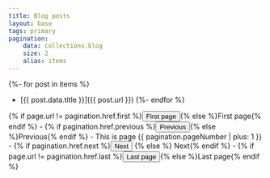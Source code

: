 ```yaml
---
title: Blog posts
layout: base
tags: primary
pagination:
    data: collections.blog
    size: 2
    alias: items
---
```

{%- for post in items %}
- [{{ post.data.title }}]({{ post.url }})
{%- endfor %}

<p>{% if page.url != pagination.href.first %}<a href="{{ pagination.href.first }}"><button class="outline">First page</button></a>{% else %}First page{% endif %} - {% if pagination.href.previous %}<a href="{{ pagination.href.previous }}"><button class="outline">Previous</button></a>{% else %}Previous{% endif %} - This is page {{ pagination.pageNumber | plus: 1 }} - {% if pagination.href.next %}<a href="{{ pagination.href.next }}"><button class="outline">Next</button></a> {% else %} Next{% endif %} - {% if page.url != pagination.href.last %}<a href="{{ pagination.href.last }}"><button class="outline">Last page</button></a>{% else %}Last page{% endif %}</p>